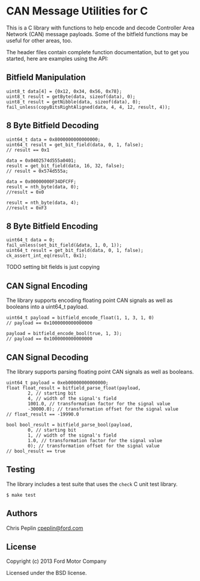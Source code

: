 CAN Message Utilities for C
===========================

This is a C library with functions to help encode and decode Controller Area
Network (CAN) message payloads. Some of the bitfield functions may be useful for
other areas, too.

The header files contain complete function documentation, but to get you
started, here are examples using the API:

## Bitfield Manipulation

    uint8_t data[4] = {0x12, 0x34, 0x56, 0x78};
    uint8_t result = getByte(data, sizeof(data), 0);
    uint8_t result = getNibble(data, sizeof(data), 0);
    fail_unless(copyBitsRightAligned(data, 4, 4, 12, result, 4));

## 8 Byte Bitfield Decoding

    uint64_t data = 0x8000000000000000;
    uint64_t result = get_bit_field(data, 0, 1, false);
    // result == 0x1

    data = 0x0402574d555a0401;
    result = get_bit_field(data, 16, 32, false);
    // result = 0x574d555a;

    data = 0x00000000F34DFCFF;
    result = nth_byte(data, 0);
    //result = 0x0

    result = nth_byte(data, 4);
    //result = 0xF3

## 8 Byte Bitfield Encoding

    uint64_t data = 0;
    fail_unless(set_bit_field(&data, 1, 0, 1));
    uint64_t result = get_bit_field(data, 0, 1, false);
    ck_assert_int_eq(result, 0x1);

TODO setting bit fields is just copying

## CAN Signal Encoding

The library supports encoding floating point CAN signals as well as booleans
into a uint64_t payload.

    uint64_t payload = bitfield_encode_float(1, 1, 3, 1, 0)
    // payload == 0x1000000000000000

    payload = bitfield_encode_bool(true, 1, 3);
    // payload == 0x1000000000000000

## CAN Signal Decoding

The library supports parsing floating point CAN signals as well as booleans.

    uint64_t payload = 0xeb00000000000000;
    float float_result = bitfield_parse_float(payload,
            2, // starting bit
            4, // width of the signal's field
            1001.0, // transformation factor for the signal value
            -30000.0); // transformation offset for the signal value
    // float_result == -19990.0

    bool bool_result = bitfield_parse_bool(payload,
            0, // starting bit
            1, // width of the signal's field
            1.0, // transformation factor for the signal value
            0); // transformation offset for the signal value
    // bool_result == true

## Testing

The library includes a test suite that uses the `check` C unit test library.

    $ make test

## Authors

Chris Peplin cpeplin@ford.com

## License

Copyright (c) 2013 Ford Motor Company

Licensed under the BSD license.
